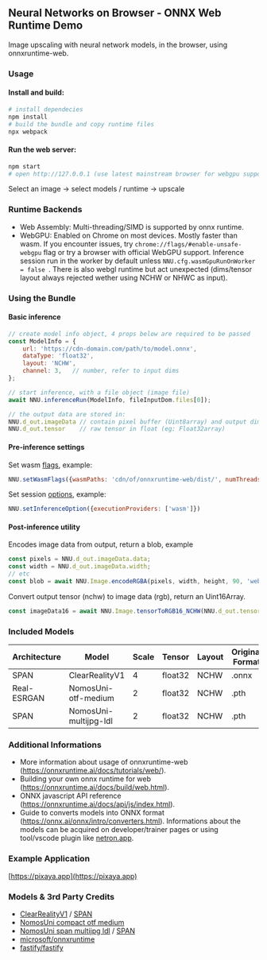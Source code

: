 ## Neural Networks on Browser - ONNX Web Runtime Demo

Image upscaling with neural network models, in the browser, using onnxruntime-web.

### Usage

#### Install and build:
```bash
# install dependecies
npm install
# build the bundle and copy runtime files
npx webpack 
```
#### Run the web server:
```bash
npm start
# open http://127.0.0.1 (use latest mainstream browser for webgpu support)
```
Select an image -> select models / runtime -> upscale

### Runtime Backends
- Web Assembly: Multi-threading/SIMD is supported by onnx runtime.
- WebGPU: Enabled on Chrome on most devices. Mostly faster than wasm. If you encounter issues, try `chrome://flags/#enable-unsafe-webgpu` flag or try a browser with official WebGPU support.
Inference session run in the worker by default unless ```NNU.cfg.wasmGpuRunOnWorker = false ```. There is also webgl runtime but act unexpected (dims/tensor layout always rejected wether using NCHW or NHWC as input).


### Using the Bundle
#### Basic inference
```javascript
// create model info object, 4 props below are required to be passed
const ModelInfo = {
    url: 'https://cdn-domain.com/path/to/model.onnx',
    dataType: 'float32',
    layout: 'NCHW', 
    channel: 3,   // number, refer to input dims
};

// start inference, with a file object (image file)
await NNU.inferenceRun(ModelInfo, fileInputDom.files[0]);

// the output data are stored in:
NNU.d_out.imageData // contain pixel buffer (Uint8array) and output dimensions
NNU.d_out.tensor    // raw tensor in float (eg: Float32array)
```

#### Pre-inference settings
Set wasm [flags](https://onnxruntime.ai/docs/tutorials/web/env-flags-and-session-options.html), example:
```javascript
NNU.setWasmFlags({wasmPaths: 'cdn/of/onnxruntime-web/dist/', numThreads: 6})
```
Set session [options](https://onnxruntime.ai/docs/tutorials/web/env-flags-and-session-options.html), example:
```javascript
NNU.setInferenceOption({executionProviders: ['wasm']})
```

#### Post-inference utility
Encodes image data from output, return a blob, example
```javascript
const pixels = NNU.d_out.imageData.data;
const width = NNU.d_out.imageData.width;
// etc
const blob = await NNU.Image.encodeRGBA(pixels, width, height, 90, 'webp')
```
Convert output tensor (nchw) to image data (rgb), return an Uint16Array.
```javascript
const imageData16 = await NNU.Image.tensorToRGB16_NCHW(NNU.d_out.tensor)
```

### Included Models

| Architecture| Model                  | Scale | Tensor   | Layout  | Original Format |
| ----------- | ---------------------- | ----- | -------- | ------- | --------------- |
| SPAN        | ClearRealityV1         | 4     | float32  | NCHW    | .onnx           |
| Real-ESRGAN | NomosUni-otf-medium    | 2     | float32  | NCHW    | .pth            |
| SPAN        | NomosUni-multijpg-ldl  | 2     | float32  | NCHW    | .pth            |


### Additional Informations

- More information about usage of onnxruntime-web (https://onnxruntime.ai/docs/tutorials/web/).
- Building your own onnx runtime for web (https://onnxruntime.ai/docs/build/web.html).
- ONNX javascript API reference (https://onnxruntime.ai/docs/api/js/index.html).
- Guide to converts models into ONNX format (https://onnx.ai/onnx/intro/converters.html).
Informations about the models can be acquired on developer/trainer pages or using tool/vscode plugin like [netron.app](https://netron.app).
 
### Example Application
[https://pixaya.app](https://pixaya.app)

### Models & 3rd Party Credits

- [ClearRealityV1](https://openmodeldb.info/models/4x-ClearRealityV1) / [SPAN](https://github.com/hongyuanyu/SPAN)
- [NomosUni compact otf medium](https://openmodeldb.info/models/2x-NomosUni-compact-otf-medium)
- [NomosUni span multijpg ldl](https://openmodeldb.info/models/2x-NomosUni-span-multijpg-ldl) / [SPAN](https://github.com/hongyuanyu/SPAN)
- [microsoft/onnxruntime](https://github.com/microsoft/onnxruntime)
- [fastify/fastify](https://github.com/fastify/fastify)